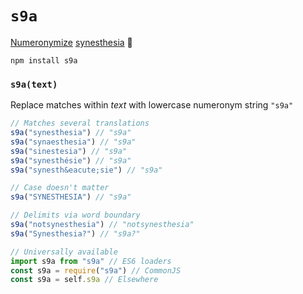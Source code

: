 # `s9a`

[Numeronymize](https://en.wikipedia.org/wiki/Numeronym) [synesthesia](https://en.wikipedia.org/wiki/Synesthesia) :hibiscus:

```
npm install s9a
```

### `s9a(text)`

Replace matches within <var>text</var> with lowercase numeronym string `"s9a"`

```js
// Matches several translations
s9a("synesthesia") // "s9a"
s9a("synaesthesia") // "s9a"
s9a("sinestesia") // "s9a"
s9a("synesthésie") // "s9a"
s9a("synesth&eacute;sie") // "s9a"
```

```js
// Case doesn't matter
s9a("SYNESTHESIA") // "s9a"
```

```js
// Delimits via word boundary
s9a("notsynesthesia") // "notsynesthesia"
s9a("Synesthesia?") // "s9a?"
```

```js
// Universally available
import s9a from "s9a" // ES6 loaders
const s9a = require("s9a") // CommonJS
const s9a = self.s9a // Elsewhere
```
